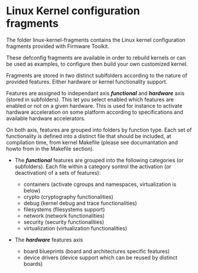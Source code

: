 # Linux Kernel configuration fragments
The folder linux-kernel-fragments contains the Linux kernel configuration fragments provided with Firmware Toolkit.

These defconfig fragments are available in order to rebuild kernels or can be used as examples, to configure then build
your own customized kernel.

Fragments are stored in two distinct sublfolders according to the nature of provided features. Either hardware or kernel functionality support.

Features are assigned to independant axis ***functional*** and ***hardware*** axis (stored in subfolders). This let you select enabled which features are enabled or not on a given hardware. This is used for instance to activate hardware acceleration on some platform according to specifications and available hardware accelerators.

On both axis, features are grouped into folders by function type. Each set of functionality is defined into a distinct file that should be included, at compilation time, from kernel Makefile (please see documantation and howto from in the Makefile section).

* The ***functional*** features are grouped into the following categories (or subfolders). Each file within a category sontrol the activation (or deactivation) of a sets of features):
  * containers (activate cgroups and namespaces, virtualization is below)
  * crypto (cryptography functionalities)
  * debug (kernel debug and trace functionalities)
  * filesystems (filesystems support)
  * network (network functionalities)
  * security (security functionalities)
  * virtualization (virtualization functionalities)

* The ***hardware*** features axis
  * board blueprints (board and architectures specific features)
  * device drivers (device support which can be reused by distinct boards)
